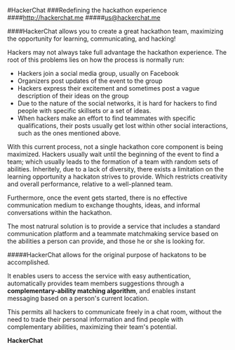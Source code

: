 #HackerChat
###Redefining the hackathon experience
####http://hackerchat.me
#####us@hackerchat.me



####HackerChat allows you to create a great hackathon team, maximizing the opportunity for learning, communicating, and hacking!


Hackers may not always take full advantage the hackathon experience.
The root of this problems lies on how the process is normally run:
- Hackers join a social media group, usually on Facebook
- Organizers post updates of the event to the group
- Hackers express their excitement and sometimes post a vague description of their ideas on the group
- Due to the nature of the social networks, it is hard for hackers to find people with specific skillsets or a set of ideas.
- When hackers make an effort to find teammates with specific qualifications, their posts usually get lost within other social interactions, such as the ones mentioned above.

With this current process, not a single hackathon core component is being maximized. Hackers usually wait until the beginning of the event to find a team; which usually leads to the formation of a team with random sets of abilities. Inheritely, due to a lack of diversity, there exists a limitation on the learning opportunity a hackaton strives to provide. Which restricts creativity and overall performance, relative to a well-planned team.

Furthermore, once the event gets started, there is no effective communication medium to exchange thoughts, ideas, and informal conversations within the hackathon.

The most natrural solution is to provide a service that includes a standard communication platform and a teammate matchmaking service based on the abilities a person can provide, and those he or she is looking for.

#####HackerChat allows for the original purpose of hackatons to be accomplished.

It enables users to access the service with easy authentication, automatically provides team members suggestions through a **complementary-ability matching algorithm**, and enables instant messaging based on a person's current location.

This permits all hackers to communicate freely in a chat room, without the need to trade their personal information and find people with complementary abilities, maximizing their team's potential.

**HackerChat** 
